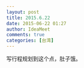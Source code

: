 ```yaml
---
layout: post
title: 2015.6.22
date: 2015-06-22 01:27
author: IdeaMeet
comments: true
categories: [台湾]
---
```

写行程规划到这个点，肚子饿。

&nbsp;
